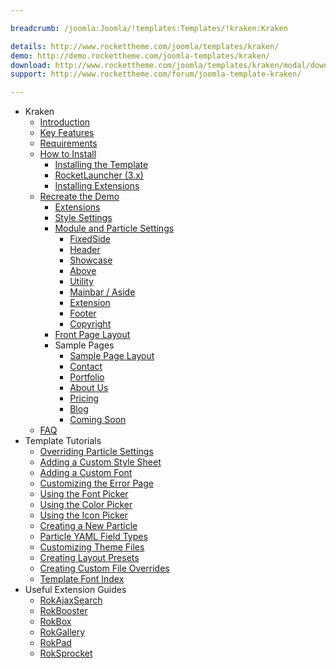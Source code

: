 ```yaml
---

breadcrumb: /joomla:Joomla/!templates:Templates/!kraken:Kraken

details: http://www.rockettheme.com/joomla/templates/kraken/
demo: http://demo.rockettheme.com/joomla-templates/kraken/
download: http://www.rockettheme.com/joomla/templates/kraken/modal/downloads
support: http://www.rockettheme.com/forum/joomla-template-kraken/

---
```


* Kraken
    * [Introduction]()
    * [Key Features](INDEX.md#key-features)
    * [Requirements](INDEX.md#requirements)
    * [How to Install](../../platform/templates.md#how-to-install)
        * [Installing the Template](http://docs.gantry.org/gantry5/basics/installation#installing-a-gantry-theme)
        * [RocketLauncher (3.x)](../../platform/rocketlauncher_3x.md)
        * [Installing Extensions](../../platform/extensions.md#how-to-install-an-extension)
    * [Recreate the Demo](demo.md)
        * [Extensions](demo.md#recommended-extensions)
        * [Style Settings](demo_settings.md)
        * [Module and Particle Settings](demo.md#module-and-particle-settings)
            * [FixedSide](demo_fixedside.md)
            * [Header](demo_header.md)
            * [Showcase](demo_showcase.md)
            * [Above](demo_above.md)
            * [Utility](demo_utility.md)
            * [Mainbar / Aside](demo_mainbar.md)
            * [Extension](demo_extension.md)
            * [Footer](demo_footer.md)
            * [Copyright](demo_copyright.md)
        * [Front Page Layout](layout.md)
        * Sample Pages
            * [Sample Page Layout](default_layout.md)
            * [Contact](contact.md)
            * [Portfolio](portfolio.md)
            * [About Us](aboutus.md)
            * [Pricing](pricing.md)
            * [Blog](blog.md)
            * [Coming Soon](comingsoon.md)
    * [FAQ](faq.md)
* Template Tutorials
    - [Overriding Particle Settings](http://docs.gantry.org/gantry5/tutorials/overriding-particle-settings)
    - [Adding a Custom Style Sheet](http://docs.gantry.org/gantry5/tutorials/adding-a-custom-style-sheet)
    - [Adding a Custom Font](http://docs.gantry.org/gantry5/tutorials/adding-a-custom-font)
    - [Customizing the Error Page](http://docs.gantry.org/gantry5/tutorials/customize-the-error-page)
    - [Using the Font Picker](http://docs.gantry.org/gantry5/tutorials/using-the-font-picker)
    - [Using the Color Picker](http://docs.gantry.org/gantry5/tutorials/using-the-color-picker)
    - [Using the Icon Picker](http://docs.gantry.org/gantry5/tutorials/using-the-icon-picker)
    - [Creating a New Particle](http://docs.gantry.org/gantry5/advanced/creating-a-new-particle)
    - [Particle YAML Field Types](http://docs.gantry.org/gantry5/advanced/particle-yaml-field-types)
    - [Customizing Theme Files](http://docs.gantry.org/gantry5/advanced/customizing-theme-files)
    - [Creating Layout Presets](http://docs.gantry.org/gantry5/advanced/creating-layout-presets)
    - [Creating Custom File Overrides](http://docs.gantry.org/gantry5/advanced/file-overrides)
    - [Template Font Index](../../../technical_tips/general/font_index.md)
* Useful Extension Guides
    - [RokAjaxSearch](../../extensions/rokajaxsearch/)
    - [RokBooster](../../extensions/rokbooster/)
    - [RokBox](../../extensions/rokbox/)
    - [RokGallery](../../extensions/rokgallery/)
    - [RokPad](../../extensions/rokpad/)
    - [RokSprocket](../../extensions/roksprocket/)
